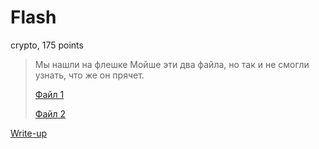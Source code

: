# Flash

crypto, 175 points

> Мы нашли на флешке Мойше эти два файла, но так и не 
> смогли узнать, что же он прячет.
> 
> [Файл 1](public/flag.zip)
> 
> [Файл 2](public/image.png)

[Write-up](WRITEUP.md)
